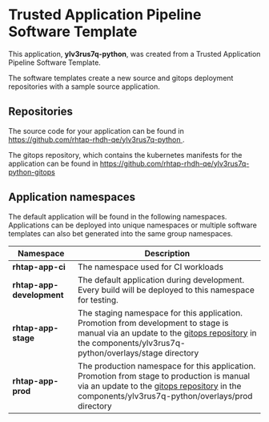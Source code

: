 # Trusted Application Pipeline Software Template

This application, **ylv3rus7q-python**, was created from a Trusted Application Pipeline Software Template.

The software templates create a new source and gitops deployment repositories with a sample source application. 

## Repositories

The source code for your application can be found in [https://github.com/rhtap-rhdh-qe/ylv3rus7q-python ](https://github.com/rhtap-rhdh-qe/ylv3rus7q-python ).
 
The gitops repository, which contains the kubernetes manifests for the application can be found in 
[https://github.com/rhtap-rhdh-qe/ylv3rus7q-python-gitops ](https://github.com/rhtap-rhdh-qe/ylv3rus7q-python-gitops ) 

## Application namespaces 

The default application will be found in the following namespaces. Applications can be deployed into unique namespaces or multiple software templates can also bet generated into the same group namespaces.  

|  Namespace   |  Description   |  
| -------- | -------- |
| **rhtap-app-ci** | The namespace used for CI workloads |
| **rhtap-app-development** | The default application during development. Every build will be deployed to this namespace for testing. |
| **rhtap-app-stage** | The staging namespace for this application. Promotion from development to stage is manual via an update to the [gitops repository](https://github.com/rhtap-rhdh-qe/ylv3rus7q-python-gitops ) in the components/ylv3rus7q-python/overlays/stage directory |
| **rhtap-app-prod** | The production namespace for this application. Promotion from stage to production is manual via an update to the [gitops repository](https://github.com/rhtap-rhdh-qe/ylv3rus7q-python-gitops ) in the components/ylv3rus7q-python/overlays/prod directory |